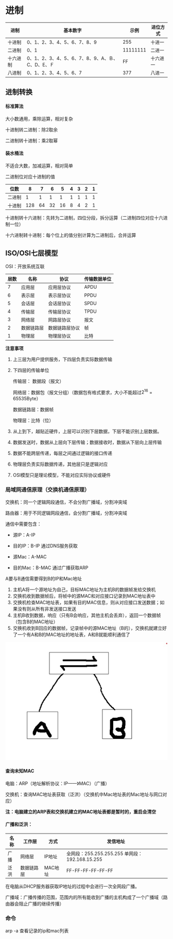 # 进制

| 进制     | 基本数字                                         | 示例     | 进位方式 |
| -------- | ------------------------------------------------ | -------- | -------- |
| 十进制   | 0、1、2、3、4、5、6、7、8、9                     | 255      | 十进一   |
| 二进制   | 0、1                                             | 11111111 | 二进一   |
| 十六进制 | 0、1、2、3、4、5、6、7、8、9、A、Ｂ、C、D、E、Ｆ | FF       | 十六进一 |
| 八进制   | 0、1、2、3、4、5、6、7                           | 377      | 八进一   |

## 进制转换

#### 标准算法

大小数通用，乘除运算，相对复杂

十进制转二进制：除2取余

二进制转十进制：乘2取幂

#### 装水桶法

不适合大数，加减运算，相对简单

二进制位对应十进制的值

| 位数   | 8    | 7    | 6    | 5    | 4    | 3    | 2    | 1    |
| ------ | ---- | ---- | ---- | ---- | ---- | ---- | ---- | ---- |
| 二进制 | 1    | 1    | 1    | 1    | 1    | 1    | 1    | 1    |
| 十进制 | 128  | 64   | 32   | 16   | 8    | 4    | 2    | 1    |

十进制转十六进制：先转为二进制，四位分段，拆分运算（二进制四位对应十六进制一位）

十六进制转十进制：每个位上的值分别计算为二进制后，合并运算

## ISO/OSI七层模型

OSI：开放系统互联

| 层数 | 名称       | 协议           | 传输数据单位 |
| ---- | ---------- | -------------- | ------------ |
| 7    | 应用层     | 应用层协议     | APDU         |
| 6    | 表示层     | 表示层协议     | PPDU         |
| 5    | 会话层     | 会话层协议     | SPDU         |
| 4    | 传输层     | 传输层协议     | TPDU         |
| 3    | 网络层     | 网路层协议     | 报文         |
| 2    | 数据链路层 | 数据链路层协议 | 帧           |
| 1    | 物理层     | 物理层协议     | 比特         |

**注意事项**

1.  上三层为用户提供服务，下四层负责实际数据传输

2.  下四层的传输单位

    传输层： 数据段（报文）

    网络层：数据包（报文分组）（数据包有格式要求，大小不能超过$2^{16}$ = 65535Byte）

    数据链路层：数据帧

    物理层：比特（位）

3.  从上到下，越贴近硬件，上层可以识别下层数据，下层不能识别上层数据。

4.  数据发送时，数据从上层向下层传输；数据接收时，数据从下层向上层传输

5.  数据不能跨层传递，每层之间通过逻辑的接口传递

6.  物理层负责实际数据传递，其他层只是逻辑对应

7.  OSI模型只是理论模型，不能对应实际协议或硬件

### 局域网通信原理（交换机通信原理）

交换机：同一个逻辑网段通信，不会分割广播域，分割冲突域

路由器：用于不同逻辑网段通信，会分割广播域，分割冲突域

通信中需要包含：

*   源IP：A-IP

*   目的IP：B-IP 通过DNS服务获取

*   源Mac：A-MAC 

*   目的Mac：B-MAC 通过广播获取ARP

A要与B通信需要得到B的IP和Mac地址

1.  主机A将一个源地址为自己，目标MAC地址为主机B的数据帧发给交换机
2.  交换机收到数据帧后，将帧中的源MAC和对应接口记录到MAC地址表中
3.  交换机检查MAC地址表，如果有目的MAC信息，则从对应接口发送数据；如果没有则从所有非发送接口发送
4.  主机B收到数据，响应（只有B会响应，其他主机会丢弃），返回一个数据帧（包含B的MAC地址）
5.  交换机收到B回应的数据帧，记录帧中的源MAC地址（B的），交换机就建立好了一个有A和B的MAC地址的地址表，A和B就能顺利通信了

![局域网通信](交换机通信原理.jpg)

#### 查询未知MAC

电脑：ARP（地址解析协议：IP——》MAC）（广播）

交换机：查询MAC地址表获取（泛洪）（交换机中Mac地址表的Mac地址与网口对应）

**注：电脑建立的ARP表和交换机建立的MAC地址表都是暂时的，重启会清空**

#### 广播和泛洪：

| 名称 | 工作层     | 方式    | 发信地址                                        |
| ---- | ---------- | ------- | ----------------------------------------------- |
| 广播 | 网络层     | IP地址  | 全网段：255.255.255.255  单网段：192.168.15.255 |
| 泛洪 | 数据链路层 | MAC地址 | FF-FF-FF-FF-FF-FF                               |

在电脑从DHCP服务器获取IP地址的过程中会进行一次全网段广播。

广播域：广播传播的范围，范围内的所有能收到广播的主机构成了一个广播域（路由器会阻止广播的继续传播）

### 命令

arp -a 查看记录的ip和mac列表

